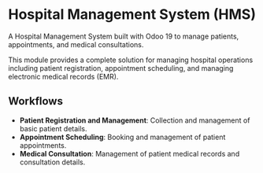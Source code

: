 # Hospital Management System (HMS)

A Hospital Management System built with Odoo 19 to manage patients, appointments, and medical consultations.

This module provides a complete solution for managing hospital operations including patient registration, appointment scheduling, and managing electronic medical records (EMR).

## Workflows
- **Patient Registration and Management**: Collection and management of basic patient details.
- **Appointment Scheduling**: Booking and management of patient appointments.
- **Medical Consultation**: Management of patient medical records and consultation details.
